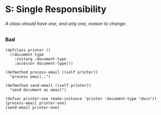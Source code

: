 # S: Single Responsibility

###### A class should have one, and  only one, reason to change.



### Bad

```
(defclass printer ()
  ((document-type
    :initarg :document-type
    :accessor document-type)))

(defmethod process-email ((self printer))
  "process email..")

(defmethod send-email ((self printer))
  "send document as email")

(defvar printer-one (make-instance 'printer :document-type "docx"))
(process-email printer-one)
(send-email printer-one)

```







